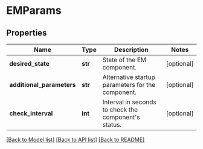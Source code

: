 # EMParams

## Properties
Name | Type | Description | Notes
------------ | ------------- | ------------- | -------------
**desired_state** | **str** | State of the EM component. | [optional] 
**additional_parameters** | **str** | Alternative startup parameters for the component. | [optional] 
**check_interval** | **int** | Interval in seconds to check the component&#x27;s status. | [optional] 

[[Back to Model list]](../README.md#documentation-for-models) [[Back to API list]](../README.md#documentation-for-api-endpoints) [[Back to README]](../README.md)

